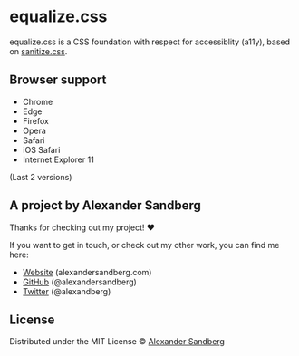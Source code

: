 # equalize.css

equalize.css is a CSS foundation with respect for accessiblity (a11y), based on [sanitize.css](https://github.com/csstools/sanitize.css).

## Browser support
* Chrome
* Edge
* Firefox
* Opera
* Safari
* iOS Safari
* Internet Explorer 11

(Last 2 versions)

## A project by Alexander Sandberg

Thanks for checking out my project! ❤️

If you want to get in touch, or check out my other work, you can find me here:

- [Website](https://alexandersandberg.com) (alexandersandberg.com)
- [GitHub](https://github.com/alexandersandberg) (@alexandersandberg)
- [Twitter](https://twitter.com/alexandberg) (@alexandberg)

## License

Distributed under the MIT License © [Alexander Sandberg](https://github.com/alexandersandberg)
